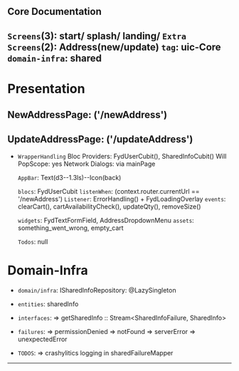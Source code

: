 ## Core Documentation
>>>>>>>>>>>>>>>>>>>>>>>>>>

`Screens`(3): start/ splash/ landing/ 
`Extra Screens`(2):  Address(new/update)
`tag`: uic-Core
`domain-infra`: shared
----------------------------------------------------------
# Presentation

## NewAddressPage: ('/newAddress') 
## UpdateAddressPage: ('/updateAddress') 
>>>>>>>>>>>>>>>>>>>>>>>>>>
* `WrapperHandling`
      Bloc Providers: FydUserCubit(), SharedInfoCubit()
      Will PopScope: yes
      Network Dialogs: via mainPage

    >>>>>>>>>>>>>>>>>>>>>>>>>>
    `AppBar`: Text(d3--1.3ls)--Icon(back)      
    >>>>>>>>>>>>>>>>>>>>>>>>>>
    `blocs`: FydUserCubit
    `listenWhen`: (context.router.currentUrl == '/newAddress')
    `Listener`: ErrorHandling() + FydLoadingOverlay
    `events`: clearCart(), cartAvailabilityCheck(), updateQty(), removeSize()

    >>>>>>>>>>>>>>>>>>>>>>>>>>
    `widgets`: FydTextFormField, AddressDropdownMenu
    `assets`: something_went_wrong, empty_cart

    >>>>>>>>>>>>>>>>>>>>>>>>>>
    `Todos`: null

# Domain-Infra
>>>>>>>>>>>>>>>>>>>>>>>>>>>
 * `domain/infra`: ISharedInfoRepository: @LazySingleton
 * `entities`: sharedInfo
 * `interfaces`: 
        => getSharedInfo :: Stream<SharedInfoFailure, SharedInfo>
     
 * `failures`:
        => permissionDenied 
        => notFound
        => serverError
        => unexpectedError

 * `TODOS`: 
        => crashylitics logging in sharedFailureMapper
----------------------------------------------------------




